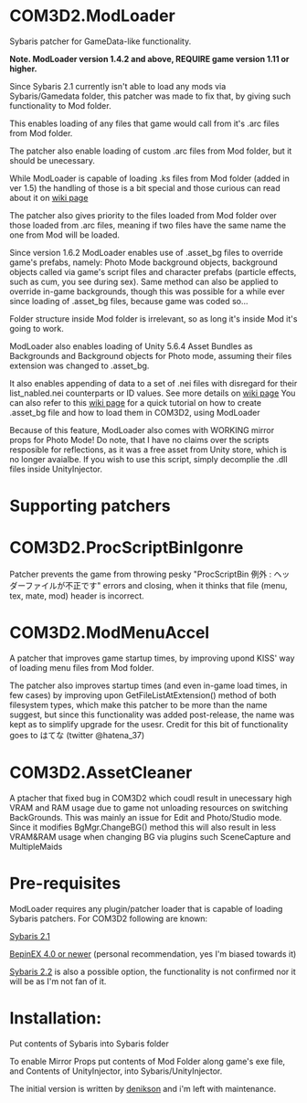 # COM3D2.ModLoader
Sybaris patcher for GameData-like functionality.

**Note. ModLoader version 1.4.2 and above, REQUIRE game version 1.11 or higher.**

Since Sybaris 2.1 currently isn't able to load any mods via Sybaris/Gamedata folder, this patcher was made to fix that, by giving such functionality to Mod folder.

This enables loading of any files that game would call from it's .arc files from Mod folder.

The patcher also enable loading of custom .arc files from Mod folder, but it should be unecessary.

While ModLoader is capable of loading .ks files from Mod folder (added in ver 1.5) the handling of those is a bit special and those curious can read about it on [wiki page](https://github.com/Neerhom/COM3D2.ModLoader/wiki/Tech-behind-.arc-and-.ks-loading)

The patcher also gives priority to the files loaded from Mod folder over those loaded from .arc files, meaning if two files have the same name the one from Mod will be loaded.

Since version 1.6.2 ModLoader enables use of .asset_bg files to override game's prefabs, namely: Photo Mode background objects, background objects called via game's script files and character prefabs (particle effects, such as cum, you see during sex). Same method can also be applied to override in-game backgrounds, though this was possible for a while ever since loading of .asset_bg files, because game was coded so...

Folder structure inside Mod folder is irrelevant, so as long it's inside Mod it's going to work. 

ModLoader also enables loading of Unity 5.6.4 Asset Bundles as Backgrounds and Background objects for Photo mode, assuming their files extension was changed to .asset_bg.

It also enables appending of data to a set of .nei files with disregard for their list_nabled.nei counterparts or ID values.
See more details on [wiki page](https://github.com/Neerhom/COM3D2.ModLoader/wiki/.asset_bg-files-and-NEI-append)
You can also refer to this [wiki page](https://github.com/Neerhom/COM3D2.ModLoader/wiki/Creating-.asset_bg-files) for a quick tutorial on how to create .asset_bg file and how to load them in COM3D2, using ModLoader

Because of this feature, ModLoader also comes with WORKING mirror props for Photo Mode!
Do note, that I have no claims over the scripts resposible for reflections, as it was a free asset from Unity store, which is no longer avaialbe. If you wish to use this script, simply decomplie the .dll files inside UnityInjector.

# Supporting patchers

# COM3D2.ProcScriptBinIgonre
Patcher prevents the game from throwing pesky "ProcScriptBin 例外 : ヘッダーファイルが不正です" errors and closing, when it thinks that file (menu, tex, mate, mod) header is incorrect.

# COM3D2.ModMenuAccel

A patcher that improves game startup times, by improving upond KISS' way of loading menu files from Mod folder.

The patcher also improves startup times (and even in-game load times, in few cases) by improving upon GetFileListAtExtension() method of both filesystem types, which make this patcher to be more than the name suggest, but since this functionality was added post-release, the name was kept as to simplify upgrade for the usesr. Credit for this bit of functionality goes to  はてな (twitter @hatena_37)

# COM3D2.AssetCleaner

A ptacher that fixed bug in COM3D2 which coudl result in unecessary high VRAM and RAM usage due to game not unloading resources on switching BackGrounds. This was mainly an issue for Edit and Photo/Studio mode. Since it modifies BgMgr.ChangeBG() method this will also result in less VRAM&RAM usage when changing BG via plugins such SceneCapture and MultipleMaids

# Pre-requisites
ModLoader requires any plugin/patcher loader that is capable of loading Sybaris patchers. 
For COM3D2 following are known:

[Sybaris 2.1](https://ux.getuploader.com/cm3d2_j/download/68)

[BepinEX 4.0 or newer](https://github.com/BepInEx/BepInEx) (personal recommendation, yes I'm biased towards it)

[Sybaris 2.2](https://ux.getuploader.com/cm3d2_j/download/154) is also a possible option, the functionality is not confirmed nor it will be as I'm not fan of it.


# Installation:

Put contents of Sybaris into Sybaris folder

To enable Mirror Props put contents of Mod Folder along game's exe file, and Contents of UnityInjector, into Sybaris/UnityInjector.

The initial version is written by [denikson](https://github.com/denikson) and i'm left with maintenance.
